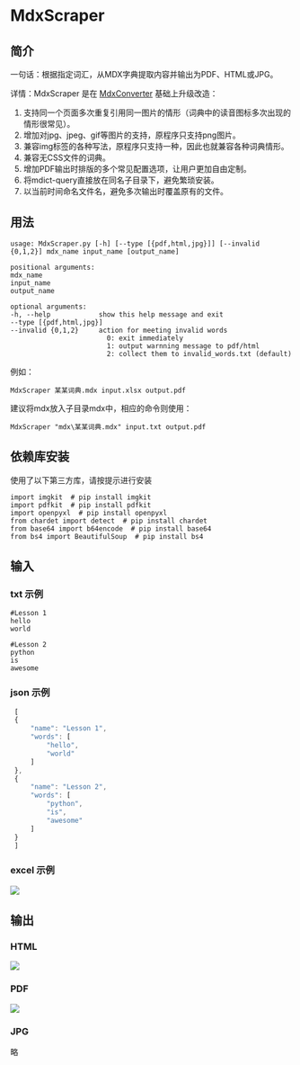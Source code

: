 # MdxScraper

## 简介

一句话：根据指定词汇，从MDX字典提取内容并输出为PDF、HTML或JPG。

详情：MdxScraper 是在 [MdxConverter](https://github.com/noword/MdxConverter) 基础上升级改造：

1. 支持同一个页面多次重复引用同一图片的情形（词典中的读音图标多次出现的情形很常见）。
2. 增加对jpg、jpeg、gif等图片的支持，原程序只支持png图片。
3. 兼容img标签的各种写法，原程序只支持一种，因此也就兼容各种词典情形。
7. 兼容无CSS文件的词典。
6. 增加PDF输出时排版的多个常见配置选项，让用户更加自由定制。
4. 将mdict-query直接放在同名子目录下，避免繁琐安装。
5. 以当前时间命名文件名，避免多次输出时覆盖原有的文件。

## 用法
    usage: MdxScraper.py [-h] [--type [{pdf,html,jpg}]] [--invalid {0,1,2}] mdx_name input_name [output_name]

    positional arguments:
    mdx_name
    input_name
    output_name

    optional arguments:
    -h, --help            show this help message and exit
    --type [{pdf,html,jpg}]
    --invalid {0,1,2}     action for meeting invalid words
                            0: exit immediately
                            1: output warnning message to pdf/html
                            2: collect them to invalid_words.txt (default)

例如：

    MdxScraper 某某词典.mdx input.xlsx output.pdf

建议将mdx放入子目录mdx中，相应的命令则使用：

    MdxScraper "mdx\某某词典.mdx" input.txt output.pdf

## 依赖库安装

使用了以下第三方库，请按提示进行安装

    import imgkit  # pip install imgkit
    import pdfkit  # pip install pdfkit
    import openpyxl  # pip install openpyxl
    from chardet import detect  # pip install chardet
    from base64 import b64encode  # pip install base64
    from bs4 import BeautifulSoup  # pip install bs4

## 输入
### txt 示例
    #Lesson 1
    hello
    world

    #Lesson 2
    python
    is
    awesome

### json 示例
```javascript
 [
 {
     "name": "Lesson 1",
     "words": [
         "hello",
         "world"
     ]
 },
 {
     "name": "Lesson 2",
     "words": [
         "python",
         "is",
         "awesome"
     ]
 }
 ]
```

### excel 示例
![](images/excel.jpg)

## 输出
### HTML
![](images/html.jpg)

### PDF
![](images/pdf.jpg)

### JPG
略

